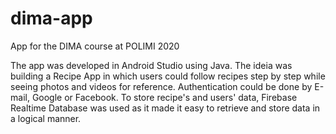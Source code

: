 # dima-app
App for the DIMA course at POLIMI 2020

The app was developed in Android Studio using Java. The ideia was building a Recipe App in which users could follow recipes step by step while seeing photos and videos for reference. Authentication could be done by E-mail, Google or Facebook. To store recipe's and users' data, Firebase Realtime Database was used as it made it easy to retrieve and store data in a logical manner.
